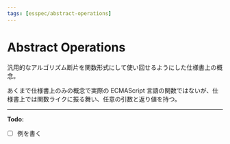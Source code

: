 ```yaml
---
tags: [esspec/abstract-operations]
---
```


# Abstract Operations

汎用的なアルゴリズム断片を関数形式にして使い回せるようにした仕様書上の概念。

あくまで仕様書上のみの概念で実際の ECMAScript 言語の関数ではないが、仕様書上では関数ライクに振る舞い、任意の引数と返り値を持つ。

---

**Todo:**

- [ ] 例を書く
